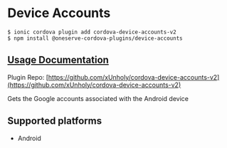 # Device Accounts

```
$ ionic cordova plugin add cordova-device-accounts-v2
$ npm install @oneserve-cordova-plugins/device-accounts
```

## [Usage Documentation](https://oneserve.gitbook.io/oneserve-cordova-plugins/plugins/device-accounts/)

Plugin Repo: [https://github.com/xUnholy/cordova-device-accounts-v2](https://github.com/xUnholy/cordova-device-accounts-v2)

Gets the Google accounts associated with the Android device

## Supported platforms

- Android
  


